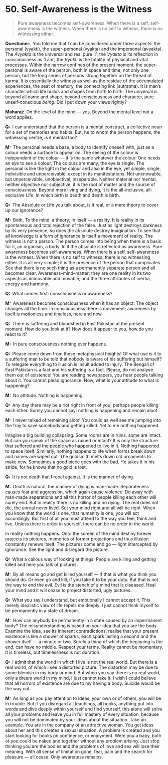 # 50. Self-Awareness is the Witness

>Pure awareness becomes self-awareness. When there is a self, self-awareness is the witness. When there is no self to witness, there is no witnessing either.

**Questioner:**&ensp;You told me that I can be considered under three aspects: the personal (<span data-tippy-content="Person, the outer self.">vyakti</span>), the super-personal (<span data-tippy-content="Manifest matter, the evolved nature. Opposite is <em>avyakta</em>.">vyakta</span>) and the impersonal (<span data-tippy-content="Unmanifest. Opposite is <em>vyakta</em>.">avyakta</span>). The *Avyakta* is the universal and real pure ‘I’; the *Vyakta* is its reflection in consciousness as ‘I am’; the *Vyakti* is the totality of physical and vital processes. Within the narrow confines of the present moment, the super-personal is aware of the person, both in space and time; not only one person, but the long series of persons strung together on the thread of <span data-tippy-content="Action or “the fruits of action”. <em>Karma</em> is of three kinds: <em>sanchita</em> (accumulated from previous births), <em>prarabdha</em> (portion of the past <em>karma</em> to be worked out in the present life) and <em>agami</em> (the current <em>karma</em> the result of which will fructify in future).">karma</span>. It is essentially the witness as well as the residue of the accumulated experiences, the seat of memory, the connecting link (<span data-tippy-content="The connecting link between all beïngs. The string-like supporter of the manifested worlds, hence the pure consciousness which is the substratum of all beïngs. <em>Maharaj</em> uses the word for the accumulated <em>karma</em> from life to life.">sutratma</span>). It is man’s character which life builds and shapes from birth to birth. The universal is beyond all name and shape, beyond consciousness and character, pure unself-conscious *beïng*. Did I put down your views rightly?

**Maharaj:**&ensp;On the level of the mind — yes. Beyond the mental level not a word applies.

**Q:**&ensp;I can understand that the person is a mental construct, a collective noun for a set of memories and habits. But, he to whom the person happens, the witnessing centre, is it mental too?

**M:**&ensp;The personal needs a base, a body to identify oneself with, just as a colour needs a surface to appear on. The seeing of the colour is independent of the colour — it is the same whatever the colour. One needs an eye to see a colour. The colours are many, the eye is single. The personal is like the light in the colour and also in the eye, yet simple, single, indivisible and unperceivable, except in its manifestations. Not unknowable, but unperceivable, unobjectival, inseparable. Neither material nor mental, neither objective nor subjective, it is the root of matter and the source of consciousness. Beyond mere living and dying, it is the all-inclusive, all-exclusive Life, in which birth is death and death is birth.

**Q:**&ensp;The Absolute or Life you talk about, is it real, or a mere theory to cover up our ignorance?

**M:**&ensp;Both. To the mind, a theory; in itself — a reality. It is reality in its spontaneous and total rejection of the false. Just as light destroys darkness by its very presence, so does the absolute destroy imagination. To see that all knowledge is a form of ignorance is itself a movement of reality. The witness is not a person. The person comes into beïng when there is a basis for it, an organism, a body. In it the absolute is reflected as awareness. Pure awareness becomes self-awareness. When there is a self, self-awareness is the witness. When there is no self to witness, there is no witnessing either. It is all very simple; it is the presence of the person that complicates. See that there is no such thing as a permanently separate person and all becomes clear. Awareness–mind–matter: they are one reality in its two aspects as immovable and movable, and the three attributes of inertia, energy and harmony.

**Q:**&ensp;What comes first: consciousness or awareness?

**M:**&ensp;Awareness becomes consciousness when it has an object. The object changes all the time. In consciousness there is movement; awareness by itself is motionless and timeless, here and now.

**Q:**&ensp;There is suffering and bloodshed in East Pakistan at the present moment. How do you look at it? How does it appear to you, how do you reäct to it?

**M:**&ensp;In pure consciousness nothing ever happens.

**Q:**&ensp;Please come down from these metaphysical heights! Of what use is it to a suffering man to be told that nobody is aware of his suffering but himself? To relegate everything to illusion is insult added to injury. The Bengali of East Pakistan is a fact and his suffering is a fact. Please, do not analyse them out of existence! You are reading newspapers, you hear people talking about it. You cannot plead ignorance. Now, what is your attitude to what is happening?

**M:**&ensp;No attitude. Nothing is happening.

**Q:**&ensp;Any day there may be a riot right in front of you, perhaps people killing each other. Surely you cannot say: nothing is happening and remain aloof.

**M:**&ensp;I never talked of remaining aloof. You could as well see me jumping into the fray to save somebody and getting killed. Yet to me nothing happened. 

Imagine a big building collapsing. Some rooms are in ruins, some are intact. But can you speak of the space as ruined or intact? It is only the structure that suffered and the people who happened to live in it. Nothing happened to space itself. Similarly, nothing happens to life when forms break down and names are wiped out. The goldsmith melts down old ornaments to make new. Sometimes a good piece goes with the bad. He takes it in his stride, for he knows that no gold is lost.

**Q:**&ensp;It is not death that I rebel against. It is the manner of dying.

**M:**&ensp;Death is natural, the manner of dying is man-made. Separateness causes fear and aggression, which again cause violence. Do away with man-made separations and all this horror of people killing each other will surely end. But in reality there is no killing and no dying. The real does not die, the unreal never lived. Set your mind right and all will be right. When you know that the world is one, that humanity is one, you will act accordingly. But first of all you must attend to the way you feel, think and live. Unless there is order in yourself, there can be no order in the world. 

In reality nothing happens. Onto the screen of the mind destiny forever projects its pictures, memories of former projections and thus illusion constantly renews itself. The pictures come and go — light intercepted by ignorance. See the light and disregard the picture.

**Q:**&ensp;What a callous way of looking at things! People are killing and getting killed and here you talk of pictures.

**M:**&ensp;By all means go and get killed yourself — if that is what you think you should do. Or even go and kill, if you take it to be your duty. But that is not the way to end the evil. Evil is the stench of a mind that is diseased. Heal your mind and it will cease to project distorted, ugly pictures.

**Q:**&ensp;What you say I understand, but emotionally I cannot accept it. This merely idealistic view of life repels me deeply. I just cannot think myself to be permanently in a state of dream.

**M:**&ensp;How can anybody be permanently in a state caused by an impermanent body? The misunderstanding is based on your idea that you are the body. Examine the idea, see its inherent contradictions, realise that your present existence is like a shower of sparks, each spark lasting a second and the shower itself — a minute or two. Surely a thing of which the beginning is the end, can have no middle. Respect your terms. Reality cannot be momentary. It is timeless, but timelessness is not duration.

**Q:**&ensp;I admit that the world in which I live is not the real world. But there is a real world, of which I see a distorted picture. The distortion may be due to some blemish in my body or mind. But when you say there is no real world, only a dream world in my mind, I just cannot take it. I wish I could believe that all horrors of existence are due to my having a body. Suicide would be the way out.

**M:**&ensp;As long as you pay attention to ideas, your own or of others, you will be in trouble. But if you disregard all teachings, all books, anything put into words and dive deeply within yourself and find yourself, this alone will solve all your problems and leave you in full mastery of every situation, because you will not be dominated by your ideas about the situation. Take an example. You are in the company of an attractive woman. You get ideas about her and this creates a sexual situation. A problem is creäted and you start looking for books on continence, or enjoyment. Were you a baby, both of you could be naked and together without any problem arising. Just stop thinking you are the bodies and the problems of love and sex will lose their meaning. With all sense of limitation gone, fear, pain and the search for pleasure — all cease. Only awareness remains.

<script>
export default {
  props: ["slot-key"],
  mounted () {
    tippy("[data-tippy-content]", {allowHTML: true});
  }
}
</script>